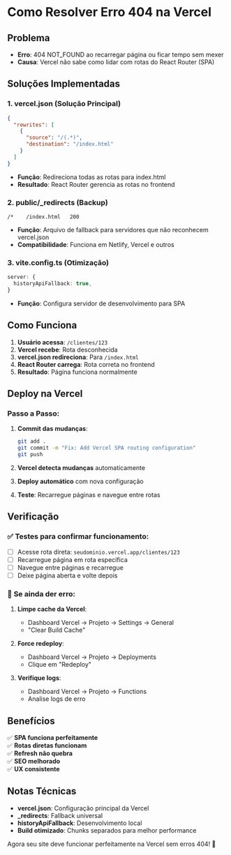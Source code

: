 # Como Resolver Erro 404 na Vercel

## Problema
- **Erro**: 404 NOT_FOUND ao recarregar página ou ficar tempo sem mexer
- **Causa**: Vercel não sabe como lidar com rotas do React Router (SPA)

## Soluções Implementadas

### 1. **vercel.json** (Solução Principal)
```json
{
  "rewrites": [
    {
      "source": "/(.*)",
      "destination": "/index.html"
    }
  ]
}
```
- **Função**: Redireciona todas as rotas para index.html
- **Resultado**: React Router gerencia as rotas no frontend

### 2. **public/_redirects** (Backup)
```
/*    /index.html   200
```
- **Função**: Arquivo de fallback para servidores que não reconhecem vercel.json
- **Compatibilidade**: Funciona em Netlify, Vercel e outros

### 3. **vite.config.ts** (Otimização)
```typescript
server: {
  historyApiFallback: true,
}
```
- **Função**: Configura servidor de desenvolvimento para SPA

## Como Funciona

1. **Usuário acessa**: `/clientes/123`
2. **Vercel recebe**: Rota desconhecida
3. **vercel.json redireciona**: Para `/index.html`
4. **React Router carrega**: Rota correta no frontend
5. **Resultado**: Página funciona normalmente

## Deploy na Vercel

### Passo a Passo:
1. **Commit das mudanças**:
   ```bash
   git add .
   git commit -m "Fix: Add Vercel SPA routing configuration"
   git push
   ```

2. **Vercel detecta mudanças** automaticamente

3. **Deploy automático** com nova configuração

4. **Teste**: Recarregue páginas e navegue entre rotas

## Verificação

### ✅ **Testes para confirmar funcionamento:**
- [ ] Acesse rota direta: `seudominio.vercel.app/clientes/123`
- [ ] Recarregue página em rota específica
- [ ] Navegue entre páginas e recarregue
- [ ] Deixe página aberta e volte depois

### 🔧 **Se ainda der erro:**
1. **Limpe cache da Vercel**:
   - Dashboard Vercel → Projeto → Settings → General
   - "Clear Build Cache"

2. **Force redeploy**:
   - Dashboard Vercel → Projeto → Deployments
   - Clique em "Redeploy"

3. **Verifique logs**:
   - Dashboard Vercel → Projeto → Functions
   - Analise logs de erro

## Benefícios

✅ **SPA funciona perfeitamente**  
✅ **Rotas diretas funcionam**  
✅ **Refresh não quebra**  
✅ **SEO melhorado**  
✅ **UX consistente**  

## Notas Técnicas

- **vercel.json**: Configuração principal da Vercel
- **_redirects**: Fallback universal
- **historyApiFallback**: Desenvolvimento local
- **Build otimizado**: Chunks separados para melhor performance

Agora seu site deve funcionar perfeitamente na Vercel sem erros 404! 🚀
